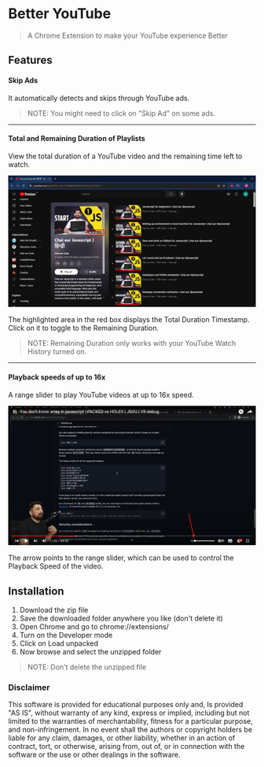 # Better YouTube

> A Chrome Extension to make your YouTube experience Better

## Features

#### Skip Ads

It automatically detects and skips through YouTube ads.

> NOTE: You might need to click on "Skip Ad" on some ads.

---

#### Total and Remaining Duration of Playlists

View the total duration of a YouTube video and the remaining time left to watch.

![PlaylistDurationExample.png](https://github.com/AnanjanRaghavKhajuria/BetterYouTube/blob/main/assets/PlaylistDurationExample.png)

The highlighted area in the red box displays the Total Duration Timestamp. Click on it to toggle to the Remaining Duration.

> NOTE: Remaining Duration only works with your YouTube Watch History turned on.

---

#### Playback speeds of up to 16x

A range slider to play YouTube videos at up to 16x speed.

![PlaybackSpeedExample.png](https://github.com/AnanjanRaghavKhajuria/BetterYouTube/blob/main/assets/PlaybackSpeedExample.png)

The arrow points to the range slider, which can be used to control the Playback Speed of the video.

## Installation

1. Download the zip file
2. Save the downloaded folder anywhere you like (don't delete it)
3. Open Chrome and go to chrome://extensions/
4. Turn on the Developer mode
5. Click on Load unpacked 
6. Now browse and select the unzipped folder

> NOTE: Don't delete the unzipped file


### Disclaimer

 This software is provided for educational purposes only and, Is provided "AS IS", without warranty of any kind, express or implied, including but not limited to the warranties of merchantability, fitness for a particular purpose, and non-infringement. In no event shall the authors or copyright holders be liable for any claim, damages, or other liability, whether in an action of contract, tort, or otherwise, arising from, out of, or in connection with the software or the use or other dealings in the software.

